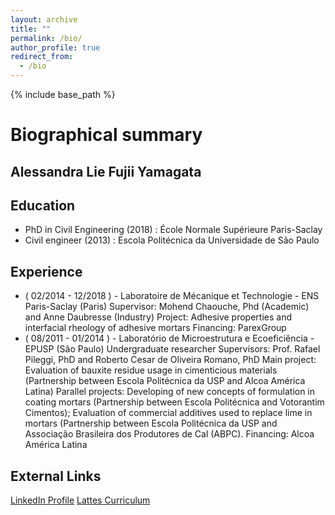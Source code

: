 ```yaml
---
layout: archive
title: ""
permalink: /bio/
author_profile: true
redirect_from:
  - /bio
---
```


{% include base_path %}


# Biographical summary
## Alessandra Lie Fujii Yamagata

## Education
- PhD in Civil Engineering (2018) : École Normale Supérieure Paris-Saclay
- Civil engineer (2013) : Escola Politécnica da Universidade de São Paulo

## Experience
- ( 02/2014 - 12/2018 ) - Laboratoire de Mécanique et Technologie - ENS Paris-Saclay (Paris)
  Supervisor: Mohend Chaouche, Phd (Academic) and Anne Daubresse (Industry)
  Project: Adhesive properties and interfacial rheology of adhesive mortars
  Financing: ParexGroup
- ( 08/2011 - 01/2014 ) - Laboratório de Microestrutura e Ecoeficiência - EPUSP (São Paulo)
  Undergraduate researcher
  Supervisors: Prof. Rafael Pileggi, PhD and Roberto Cesar de Oliveira Romano, PhD
  Main project: Evaluation of bauxite residue usage in cimenticious materials (Partnership between Escola Politécnica da USP and Alcoa América Latina)
  Parallel projects: Developing of new concepts of formulation in coating mortars (Partnership between Escola Politécnica and Votorantim Cimentos); Evaluation of commercial additives used to replace lime in mortars (Partnership between Escola Politécnica da USP and Associação Brasileira dos Produtores de Cal (ABPC).
  Financing: Alcoa América Latina
  
## External Links
[LinkedIn Profile](http://linkedin.com/in/alfujii)
[Lattes Curriculum](http://lattes.cnpq.br/7932148707851149)

  
  
